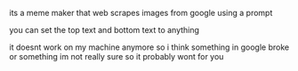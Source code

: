 its a meme maker that web scrapes images from google using a prompt

you can set the top text and bottom text to anything 

it doesnt work on my machine anymore so i think something in google broke or something im not really sure so it probably wont for you
